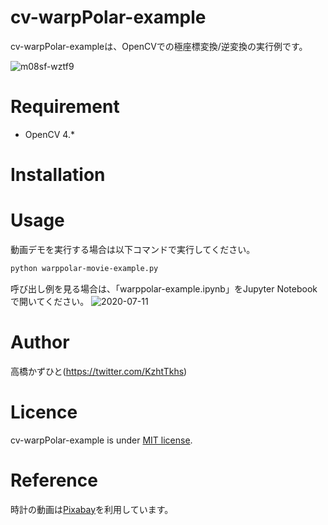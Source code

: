 # cv-warpPolar-example
cv-warpPolar-exampleは、OpenCVでの極座標変換/逆変換の実行例です。
 
![m08sf-wztf9](https://user-images.githubusercontent.com/37477845/87218076-7e4b7900-c38a-11ea-9b83-119bf69e251e.gif)


# Requirement
* OpenCV 4.*

# Installation


# Usage
動画デモを実行する場合は以下コマンドで実行してください。
```bash
python warppolar-movie-example.py
```

呼び出し例を見る場合は、「warppolar-example.ipynb」をJupyter Notebookで開いてください。
![2020-07-11](https://user-images.githubusercontent.com/37477845/87218090-93280c80-c38a-11ea-8500-10a81e008c4e.png)

# Author
高橋かずひと(https://twitter.com/KzhtTkhs)

# Licence

cv-warpPolar-example is under [MIT license](LICENSE).

# Reference
時計の動画は[Pixabay](https://pixabay.com/ja/videos/%E6%99%82%E9%96%93-%E3%82%AF%E3%83%AD%E3%83%83%E3%82%AF-%E6%99%82%E8%A8%88-%E3%83%AB%E3%83%BC%E3%83%97-15604/)を利用しています。
